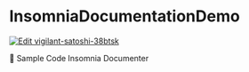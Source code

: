 # InsomniaDocumentationDemo

[![Edit vigilant-satoshi-38btsk](https://codesandbox.io/static/img/play-codesandbox.svg)](https://codesandbox.io/s/vigil)

:notebook: Sample Code Insomnia Documenter 
